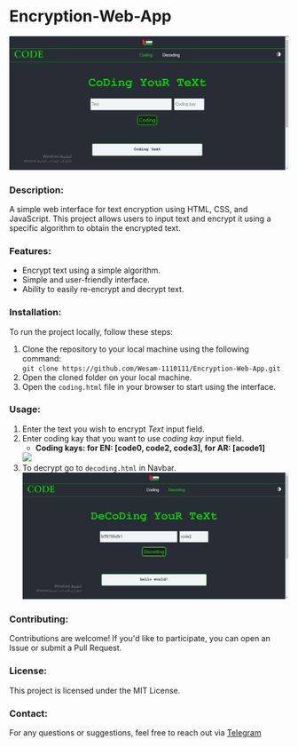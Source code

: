 # Encryption-Web-App
<img src="Screenshots/ScreenShot.png">

### Description:
A simple web interface for text encryption using HTML, CSS, and JavaScript. This project allows users to input text and encrypt it using a specific algorithm to obtain the encrypted text.


### Features:
- Encrypt text using a simple algorithm.  
- Simple and user-friendly interface.
- Ability to easily re-encrypt and decrypt text.


### Installation:

To run the project locally, follow these steps:

1. Clone the repository to your local machine using the following command:  
    `git clone https://github.com/Wesam-1110111/Encryption-Web-App.git`
2. Open the cloned folder on your local machine.
3. Open the `coding.html` file in your browser to start using the interface.


### Usage:
1. Enter the text you wish to encrypt *Text* input field.
2. Enter coding kay that you want to use *coding kay* input field.
    - **Coding kays: for EN: [code0, code2, code3], for AR: [acode1]**
    <img src="Sreenshots/ScreenShot-2.png">
3. To decrypt go to `decoding.html` in Navbar.
    <img src="Screenshots/ScreenShot-4.png">

### Contributing:
Contributions are welcome! If you'd like to participate, you can open an Issue or submit a Pull Request.


### License:
This project is licensed under the MIT License.


### Contact:
For any questions or suggestions, feel free to reach out via [Telegram](https://t.me/Mr_w_23)
